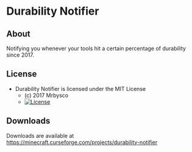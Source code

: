 # Durability Notifier #

## About ##
Notifying you whenever your tools hit a certain percentage of durability since 2017.

## License ##
* Durability Notifier is licensed under the MIT License
  - (c) 2017 Mrbysco
  - [![License](https://img.shields.io/badge/License-MIT-red.svg?style=flat)](http://opensource.org/licenses/MIT)

## Downloads ##
Downloads are available at https://minecraft.curseforge.com/projects/durability-notifier